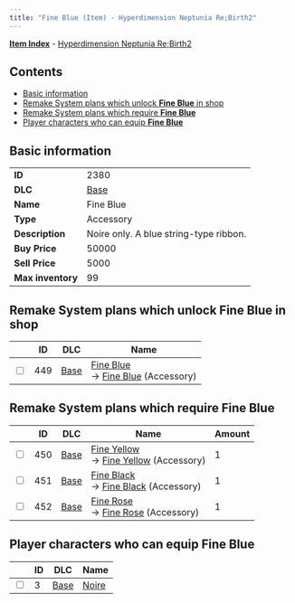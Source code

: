 ```yaml
---
title: "Fine Blue (Item) - Hyperdimension Neptunia Re;Birth2"
---
```


[**Item Index**](/neptunia/rb2/item/index.html) - [Hyperdimension Neptunia Re;Birth2](/neptunia/rb2)

## Contents

- [Basic information](#basic-information)
- [Remake System plans which unlock **Fine Blue** in shop](#remake-system-plans-which-unlock-fine-blue-in-shop)
- [Remake System plans which require **Fine Blue**](#remake-system-plans-which-require-fine-blue)
- [Player characters who can equip **Fine Blue**](#player-characters-who-can-equip-fine-blue)

## Basic information

|   |   |
| -- | -- |
| **ID** | 2380 |
| **DLC** | [Base](/neptunia/rb2/dlc/0-base.html) |
| **Name** | Fine Blue |
| **Type** | Accessory |
| **Description** | Noire only. A blue string-type ribbon. |
| **Buy Price** | 50000 |
| **Sell Price** | 5000 |
| **Max inventory** | 99 |

## Remake System plans which unlock **Fine Blue** in shop

|    | ID | DLC | Name |
| -- | -- | --- | ---- |
| <input type="checkbox" id="rb2-remake-0-449" class="trackbox" /> | 449 | [Base](/neptunia/rb2/dlc/0-base.html) | [Fine Blue](/neptunia/rb2/remake/0-449-fine-blue.html)<br />→ [Fine Blue](/neptunia/rb2/item/0-2380-fine-blue.html) (Accessory) |

## Remake System plans which require **Fine Blue**

|    | ID | DLC | Name | Amount |
| -- | -- | --- | ---- | ------ |
| <input type="checkbox" id="rb2-remake-0-450" class="trackbox" /> | 450 | [Base](/neptunia/rb2/dlc/0-base.html) | [Fine Yellow](/neptunia/rb2/remake/0-450-fine-yellow.html)<br />→ [Fine Yellow](/neptunia/rb2/item/0-2381-fine-yellow.html) (Accessory) | 1 |
| <input type="checkbox" id="rb2-remake-0-451" class="trackbox" /> | 451 | [Base](/neptunia/rb2/dlc/0-base.html) | [Fine Black](/neptunia/rb2/remake/0-451-fine-black.html)<br />→ [Fine Black](/neptunia/rb2/item/0-2382-fine-black.html) (Accessory) | 1 |
| <input type="checkbox" id="rb2-remake-0-452" class="trackbox" /> | 452 | [Base](/neptunia/rb2/dlc/0-base.html) | [Fine Rose](/neptunia/rb2/remake/0-452-fine-rose.html)<br />→ [Fine Rose](/neptunia/rb2/item/0-2383-fine-rose.html) (Accessory) | 1 |

## Player characters who can equip **Fine Blue**

|    | ID | DLC | Name |
| -- | -- | --- | ---- |
| <input type="checkbox" id="rb2-player-0-3" class="trackbox" /> | 3 | [Base](/neptunia/rb2/dlc/0-base.html) | [Noire](/neptunia/rb2/player/0-3-noire.html) |